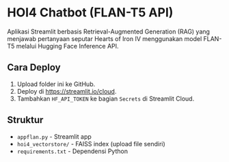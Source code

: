 # HOI4 Chatbot (FLAN-T5 API)

Aplikasi Streamlit berbasis Retrieval-Augmented Generation (RAG) yang menjawab pertanyaan seputar Hearts of Iron IV menggunakan model FLAN-T5 melalui Hugging Face Inference API.

## Cara Deploy
1. Upload folder ini ke GitHub.
2. Deploy di https://streamlit.io/cloud.
3. Tambahkan `HF_API_TOKEN` ke bagian `Secrets` di Streamlit Cloud.

## Struktur
- `appflan.py` - Streamlit app
- `hoi4_vectorstore/` - FAISS index (upload file sendiri)
- `requirements.txt` - Dependensi Python
